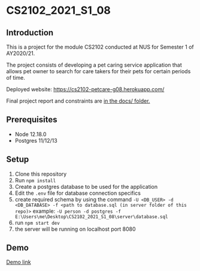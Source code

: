 # CS2102_2021_S1_08

## Introduction

This is a project for the module CS2102 conducted at NUS for Semester 1 of AY2020/21.

The project consists of developing a pet caring service application that allows pet owner to search for care takers for their pets for certain periods of time.

Deployed website: https://cs2102-petcare-g08.herokuapp.com/

Final project report and constraints are [in the docs/ folder.](./docs)

## Prerequisites

- Node 12.18.0
- Postgres 11/12/13

## Setup

1. Clone this repository
2. Run `npm install`
3. Create a postgres database to be used for the application 
3. Edit the `.env` file for database connection specifics
4. create required schema by using the command `-U <DB_USER> -d <DB_DATABASE> -f <path to database.sql (in server folder of this repo)>` example: `-U person -d postgres -f E:\Users\me\Desktop\CS2102_2021_S1_08\server\database.sql`
5. run `npm start dev`
6. the server will be running on localhost port 8080

## Demo

[Demo link](bit.ly/35tJkK7)
